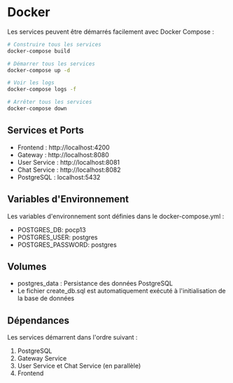 # Docker
Les services peuvent être démarrés facilement avec Docker Compose :

```bash
# Construire tous les services
docker-compose build

# Démarrer tous les services
docker-compose up -d

# Voir les logs
docker-compose logs -f

# Arrêter tous les services
docker-compose down
```

## Services et Ports

- Frontend : http://localhost:4200
- Gateway : http://localhost:8080
- User Service : http://localhost:8081
- Chat Service : http://localhost:8082
- PostgreSQL : localhost:5432

## Variables d'Environnement

Les variables d'environnement sont définies dans le docker-compose.yml :
- POSTGRES_DB: pocp13
- POSTGRES_USER: postgres
- POSTGRES_PASSWORD: postgres

## Volumes

- postgres_data : Persistance des données PostgreSQL
- Le fichier create_db.sql est automatiquement exécuté à l'initialisation de la base de données

## Dépendances

Les services démarrent dans l'ordre suivant :
1. PostgreSQL
2. Gateway Service
3. User Service et Chat Service (en parallèle)
4. Frontend